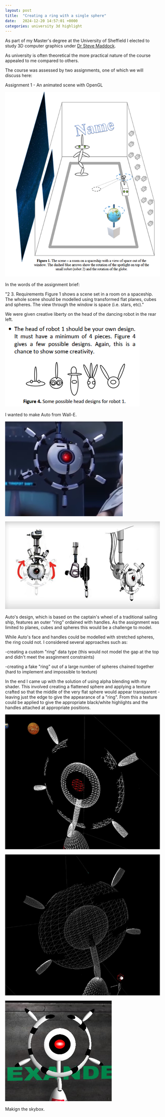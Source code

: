 ```yaml
---
layout: post
title:  "Creating a ring with a single sphere"
date:   2024-12-20 14:57:01 +0000
categories: university 3d highlight
---
```


As part of my Master's degree at the University of Sheffield I elected to study 3D computer graphics under [Dr Steve Maddock][stevemaddock].

As university is often theoretical the more practical nature of the course appealed to me compared to others.

The course was assessed by two assignments, one of which we will discuss here:

Assignment 1 - An animated scene with OpenGL

![Room depiction in assignment brief](/assets/spaceship/fig1.png)

In the words of the assignment brief:

"2
3. Requirements
Figure 1 shows a scene set in a room on a
spaceship. The whole scene should be modelled
using transformed flat planes, cubes and spheres.
The view through the window is space (i.e. stars,
etc)."

We were given creative liberty on the head of the dancing robot in the rear left. 

![Possible head designs for the robot](/assets/spaceship/head-briefing.png)

I wanted to make Auto from Wall-E.

![Screenshot of Auto from the movie WALL-E](/assets/spaceship/auto.png)

![Auto concept art from the movie WALL-E](/assets/spaceship/auto-concept-art.jpg)

Auto's design, which is based on the captain's wheel of a traditional sailing ship, features an outer "ring" ordained with handles. As the assignment was limited to planes, cubes and spheres this would be a challenge to model.

While Auto's face and handles could be modelled with stretched spheres, the ring could not. I considered several approaches such as:

-creating a custom "ring" data type (this would not model the gap at the top and didn't meet the assginment constraints)

-creating a fake "ring" out of a large number of spheres chained together (hard to implement and impossible to texture)

In the end I came up with the solution of using alpha blending with my shader. This involved creating a flattened sphere and applying a texture crafted so that the middle of the very flat sphere would appear transparent - leaving just the edge to give the appearance of a "ring". From this a texture could be applied to give the appropriate black/white highlights and the handles attached at appropriate positions.

![Auto model front wireframe](/assets/spaceship/front-of-head.jpg)

![Auto model rear wireframe](/assets/spaceship/back-of-head.jpg)

![Auto model shaded](/assets/spaceship/front-shaded.jpg)


Makign the skybox.

[stevemaddock]: https://staffwww.dcs.shef.ac.uk/people/S.Maddock/index.shtml